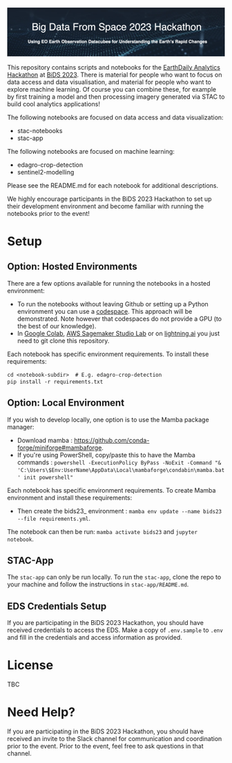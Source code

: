 <div align="center">
  <p>
    <a href="https://pages.earthdaily.com/hackathon">
        <img src="banner.png" width="1100">
    </a>
</p>
</div>

This repository contains scripts and notebooks for the [EarthDaily Analytics Hackathon](https://pages.earthdaily.com/hackathon) at [BiDS 2023](https://www.bigdatafromspace2023.org/). There is material for people who want to focus on data access and data visualisation, and material for people who want to explore machine learning. Of course you can combine these, for example by first training a model and then processing imagery generated via STAC to build cool analytics applications!

The following notebooks are focused on data access and data visualization: 
- stac-notebooks
- stac-app

The following notebooks are focused on machine learning: 
- edagro-crop-detection
- sentinel2-modelling

Please see the README.md for each notebook for additional descriptions. 

We highly encourage participants in the BiDS 2023 Hackathon to set up their development environment and become familiar with running the notebooks prior to the event!

# Setup

## Option: Hosted Environments

There are a few options available for running the notebooks in a hosted environment: 
- To run the notebooks without leaving Github or setting up a Python environment you can use a [codespace](https://github.com/features/codespaces). This approach will be demonstrated. Note however that codespaces do not provide a GPU (to the best of our knowledge).
- In [Google Colab](https://research.google.com/colaboratory/), [AWS Sagemaker Studio Lab](https://studiolab.sagemaker.aws/) or on [lightning.ai](https://lightning.ai/) you just need to git clone this repository. 

Each notebook has specific environment requirements. To install these requirements: 
```
cd <notebook-subdir>  # E.g. edagro-crop-detection
pip install -r requirements.txt
```

## Option: Local Environment

If you wish to develop locally, one option is to use the Mamba package manager: 
- Download mamba : https://github.com/conda-forge/miniforge#mambaforge.
- If you're using PowerShell, copy/paste this to have the Mamba commands : ```powershell -ExecutionPolicy ByPass -NoExit -Command "& 'C:\Users\$Env:UserName\AppData\Local\mambaforge\condabin\mamba.bat' init powershell"```

Each notebook has specific environment requirements. To create Mamba environment and install these requirements: 
- Then create the bids23_<notebook> environment : `mamba env update --name bids23 --file requirements.yml`.

The notebook can then be run: `mamba activate bids23` and `jupyter notebook`.

## STAC-App
The `stac-app` can only be run locally. To run the `stac-app`, clone the repo to your machine and follow the instructions in `stac-app/README.md`.


## EDS Credentials Setup 
If you are participating in the BiDS 2023 Hackathon, you should have received credentials to access the EDS. Make a copy of `.env.sample` to `.env` and fill in the credentials and access information as provided. 


# License
TBC


# Need Help? 
If you are participating in the BiDS 2023 Hackathon, you should have received an invite to the Slack channel for communication and coordination prior to the event. Prior to the event, feel free to ask questions in that channel. 